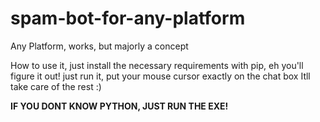 # spam-bot-for-any-platform
Any Platform, works, but majorly a concept

How to use it, just install the necessary requirements with pip, eh you'll figure it out!
just run it, put your mouse cursor exactly on the chat box
Itll take care of the rest :)


**IF YOU DONT KNOW PYTHON, JUST RUN THE EXE!**
